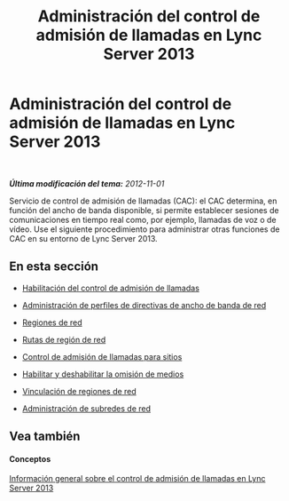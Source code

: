 ﻿---
title: Administración del control de admisión de llamadas en Lync Server 2013
TOCTitle: Administración del control de admisión de llamadas en Lync Server 2013
ms:assetid: b0bd4783-6f47-408d-b010-2e30f9bc1770
ms:mtpsurl: https://technet.microsoft.com/es-es/library/JJ721851(v=OCS.15)
ms:contentKeyID: 49889539
ms.date: 01/07/2017
mtps_version: v=OCS.15
ms.translationtype: HT
---

# Administración del control de admisión de llamadas en Lync Server 2013

 

_**Última modificación del tema:** 2012-11-01_

Servicio de control de admisión de llamadas (CAC): el CAC determina, en función del ancho de banda disponible, si permite establecer sesiones de comunicaciones en tiempo real como, por ejemplo, llamadas de voz o de vídeo. Use el siguiente procedimiento para administrar otras funciones de CAC en su entorno de Lync Server 2013.

## En esta sección

  - [Habilitación del control de admisión de llamadas](lync-server-2013-enabling-call-admission-control.md)

  - [Administración de perfiles de directivas de ancho de banda de red](lync-server-2013-managing-network-bandwidth-policy-profiles.md)

  - [Regiones de red](lync-server-2013-network-regions.md)

  - [Rutas de región de red](lync-server-2013-network-region-routes.md)

  - [Control de admisión de llamadas para sitios](lync-server-2013-call-admission-control-for-sites.md)

  - [Habilitar y deshabilitar la omisión de medios](lync-server-2013-enabling-and-disabling-media-bypass.md)

  - [Vinculación de regiones de red](lync-server-2013-linking-network-regions.md)

  - [Administración de subredes de red](lync-server-2013-managing-network-subnets.md)

## Vea también

#### Conceptos

[Información general sobre el control de admisión de llamadas en Lync Server 2013](lync-server-2013-overview-of-call-admission-control.md)

